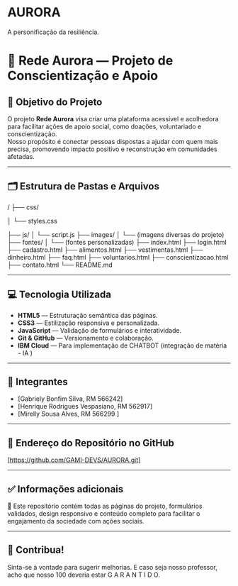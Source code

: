 # AURORA
A personificação da resiliência.
# 🌟 Rede Aurora — Projeto de Conscientização e Apoio

## 🎯 Objetivo do Projeto

O projeto **Rede Aurora** visa criar uma plataforma acessível e acolhedora para facilitar ações de apoio social, como doações, voluntariado e conscientização.  
Nosso propósito é conectar pessoas dispostas a ajudar com quem mais precisa, promovendo impacto positivo e reconstrução em comunidades afetadas.

---

## 🗂️ Estrutura de Pastas e Arquivos

/
├── css/

│ └── styles.css

├── js/
│ └── script.js
├── images/
│ └── (imagens diversas do projeto)
├── fontes/
│ └── (fontes personalizadas)
├── index.html
├── login.html
├── cadastro.html
├── alimentos.html
├── vestimentas.html
├── dinheiro.html
├── faq.html
├── voluntarios.html
├── conscientizacao.html
├── contato.html
└── README.md


---

## 💻 Tecnologia Utilizada

- **HTML5** — Estruturação semântica das páginas.
- **CSS3** — Estilização responsiva e personalizada.
- **JavaScript** — Validação de formulários e interatividade.
- **Git & GitHub** — Versionamento e colaboração.
- **IBM Cloud** — Para implementação de CHATBOT (integração de matéria - IA )

---

## 👥 Integrantes

- [Gabriely Bonfim Silva, RM 566242]
- [Henrique Rodrigues Vespasiano, RM 562917]
- [Mirelly Sousa Alves, RM 566299 ]

---

## 🔗 Endereço do Repositório no GitHub

[https://github.com/GAMI-DEVS/AURORA.git]

---

## ✅ Informações adicionais

📌 Este repositório contém todas as páginas do projeto, formulários validados, design responsivo e conteúdo completo para facilitar o engajamento da sociedade com ações sociais.

---

## 🚀 Contribua!

Sinta-se à vontade para sugerir melhorias. E caso seja nosso professor, acho que nosso 100 deveria estar G A R A N T I D O.
